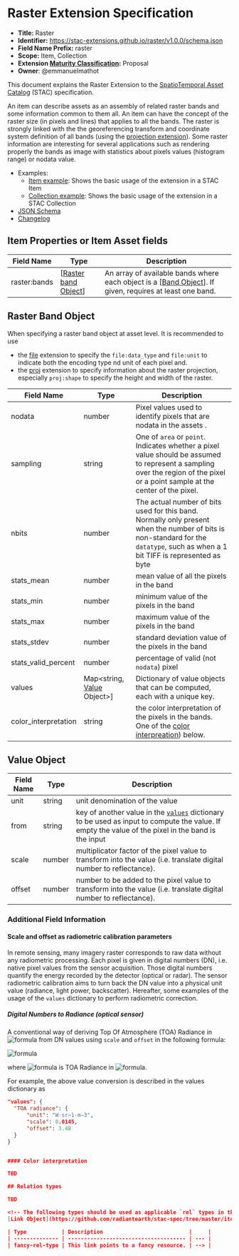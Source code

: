 # Raster Extension Specification

- **Title:** Raster
- **Identifier:** https://stac-extensions.github.io/raster/v1.0.0/schema.json
- **Field Name Prefix:** raster
- **Scope:** Item, Collection
- **Extension [Maturity Classification](https://github.com/radiantearth/stac-spec/tree/master/extensions/README.md#extension-maturity):** Proposal
- **Owner**: @emmanuelmathot

This document explains the Raster Extension to the [SpatioTemporal Asset Catalog](https://github.com/radiantearth/stac-spec) (STAC) specification.

An item can describe assets as an assembly of related raster bands and some information common to them all. An item can have the concept of the raster size (in pixels and lines) that applies to all the bands. The raster is strongly linked with the the georeferencing transform and coordinate system definition of all bands (using the [projection extension](https://github.com/radiantearth/stac-spec/tree/master/extensions/projection)). Some raster information are interesting for several applications such as rendering properly the bands as image with statistics about pixels values (histogram range) or nodata value.

- Examples:
  - [Item example](examples/item-planet.json): Shows the basic usage of the extension in a STAC Item
  - [Collection example](examples/collection.json): Shows the basic usage of the extension in a STAC Collection
- [JSON Schema](json-schema/schema.json)
- [Changelog](./CHANGELOG.md)

## Item Properties or Item Asset fields

| Field Name   | Type                                         | Description                                                                                                              |
| ------------ | -------------------------------------------- | ------------------------------------------------------------------------------------------------------------------------ |
| raster:bands | \[[Raster band Object](#raster-band-object)] | An array of available bands where each object is a \[[Band Object](#band-object)]. If given, requires at least one band. |

## Raster Band Object

When specifying a raster band object at asset level. It is recommended to use 

- the [file](https://github.com/stac-extensions/file) extension to specify the `file:data_type` and `file:unit` to indicate both the encoding type nd unit of each pixel and.
- the [proj](https://github.com/radiantearth/stac-spec/tree/master/extensions/projection) extension to specify information about the raster projection, especially `proj:shape` to specify the height and width of the raster.

| Field Name           | Type                                        | Description                                                                                                                                                                      |
| -------------------- | ------------------------------------------- | -------------------------------------------------------------------------------------------------------------------------------------------------------------------------------- |
| nodata               | number                                      | Pixel values used to identify pixels that are nodata in the assets .                                                                                                             |
| sampling             | string                                      | One of `area` or `point`. Indicates whether a pixel value should be assumed to represent a sampling over the region of the pixel or a point sample at the center of the pixel.   |
| nbits                | number                                      | The actual number of bits used for this band. Normally only present when the number of bits is non-standard for the `datatype`, such as when a 1 bit TIFF is represented as byte |
| stats_mean           | number                                      | mean value of all the pixels in the band                                                                                                                                         |
| stats_min            | number                                      | minimum value of the pixels in the band                                                                                                                                          |
| stats_max            | number                                      | maximum value of the pixels in the band                                                                                                                                          |
| stats_stdev          | number                                      | standard deviation value of the pixels in the band                                                                                                                               |
| stats_valid_percent  | number                                      | percentage of valid (not `nodata`) pixel                                                                                                                                         |
| values               | Map<string, [Value](#value-object) Object>] | Dictionary of value objects that can be computed, each with a unique key.                                                                                                        |
| color_interpretation | string                                      | the color interpretation of the pixels in the bands. One of the [color interpreation](#color-interpretation)) below.                                                             |

## Value Object

| Field Name | Type   | Description                                                                                                                                                               |
| ---------- | ------ | ------------------------------------------------------------------------------------------------------------------------------------------------------------------------- |
| unit       | string | unit denomination of the value                                                                                                                                            |
| from       | string | key of another value in the [`values`](#raster-band-object) dictionary to be used as input to compute the value. If empty the value of the pixel in the band is the input |
| scale      | number | multiplicator factor of the pixel value to transform into the value (i.e. translate digital number to reflectance).                                                       |
| offset     | number | number to be added to the pixel value to transform into the value (i.e. translate digital number to reflectance).                                                         |

### Additional Field Information

#### Scale and offset as radiometric calibration parameters

In remote sensing, many imagery raster corresponds to raw data without any radiometric processing. Each pixel is given in digital numbers (DN), i.e. native pixel values from the sensor acquisition. Those digital numbers quantify the energy recorded by the detector (optical or radar). The sensor radiometric calibration aims to turn back the DN value into a physical unit value (radiance, light power, backscatter). Hereafter, some examples of the usage of the `values` dictionary to perform radiometric correction.

##### Digital Numbers to Radiance (optical sensor)

A conventional way of deriving Top Of Atmosphere (TOA) Radiance in ![formula](https://render.githubusercontent.com/render/math?math=W.sr^{-1}.m^{-3}) from DN values using `scale` and `offset` in the following formula:

![formula](https://render.githubusercontent.com/render/math?math=L_\lambda%20=%20scale%20\times%20DN%20%2B%20offset)

where ![formula](https://render.githubusercontent.com/render/math?math=L_\lambda) is TOA Radiance in ![formula](https://render.githubusercontent.com/render/math?math=W.sr^{-1}.m^{-3}).

For example, the above value conversion is described in the values dictionary as

```json
"values": {
  "TOA radiance": {
      "unit": "W⋅sr−1⋅m−3",
      "scale": 0.0145,
      "offset": 3.48
  }
}


#### Color interpretation

TBD

## Relation types

TBD

<!-- The following types should be used as applicable `rel` types in the
[Link Object](https://github.com/radiantearth/stac-spec/tree/master/item-spec/item-spec.md#link-object).

| Type           | Description                           |     |
| -------------- | ------------------------------------- | --- |
| fancy-rel-type | This link points to a fancy resource. | --> |

